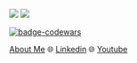 ![](http://github-profile-summary-cards.vercel.app/api/cards/stats?username=hadihammurabi&theme=github)
![](http://github-profile-summary-cards.vercel.app/api/cards/most-commit-language?username=hadihammurabi&theme=github)

[![badge-codewars](https://www.codewars.com/users/hadihammurabi/badges/small)](https://www.codewars.com/users/hadihammurabi)

[About Me](https://stackoverflow.com/story/hadihammurabi) 🌐
[Linkedin](https://www.linkedin.com/in/hadihammurabi/) 🌐
[Youtube](https://www.youtube.com/c/tamankodekode)
